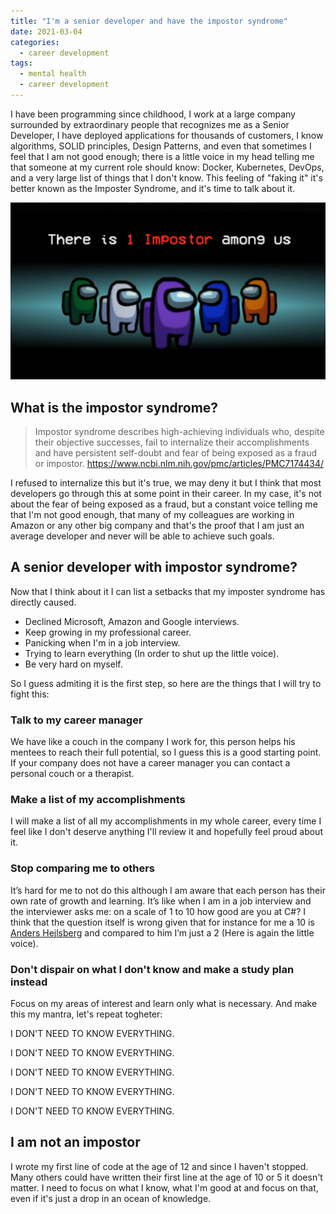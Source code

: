 ```yaml
---
title: "I'm a senior developer and have the impostor syndrome"
date: 2021-03-04
categories:
  - career development
tags:
  - mental health
  - career development
---
```



I have been programming since childhood, I work at a large company surrounded by extraordinary people that recognizes me as a Senior Developer, I have deployed applications for thousands of customers, I know algorithms, SOLID principles, Design Patterns, and even that sometimes I feel that I am not good enough; there is a little voice in my head telling me that someone at my current role should know: Docker, Kubernetes, DevOps, and a very large list of things that I don't know. This feeling of "faking it" it's better known as the Imposter Syndrome, and it's time to talk about it.

![Among Us](/assets/images/impostor.png)

## What is the impostor syndrome?

> Impostor syndrome describes high-achieving individuals who, despite their objective successes, fail to internalize their accomplishments and have persistent self-doubt and fear of being exposed as a fraud or impostor.
> https://www.ncbi.nlm.nih.gov/pmc/articles/PMC7174434/

I refused to internalize this but it's true, we may deny it but I think that most developers go through this at some point in their career.
In my case, it's not about the fear of being exposed as a fraud, but a constant voice telling me that I'm not good enough, that many of my colleagues are working in Amazon or any other big company and that's the proof that I am just an average developer and never will be able to achieve such goals.

## A senior developer with impostor syndrome?
Now that I think about it I can list a setbacks that my imposter syndrome has directly caused.

 - Declined Microsoft, Amazon and Google interviews.
 - Keep growing in my professional career.
 - Panicking when I'm in a job interview.
 - Trying to learn everything (In order to shut up the little voice).
 - Be very hard on myself.

So I guess admiting it is the first step, so here are the things that I will try to fight this:

### Talk to my career manager
We have like a couch in the company I work for, this person helps his mentees to reach their full potential, so I guess this is a good starting point. If your company does not have a career manager you can contact a personal couch or a therapist.

### Make a list of my accomplishments
I will make a list of all my accomplishments in my whole career, every time I feel like I don't deserve anything I'll review it and hopefully feel proud about it.

### Stop comparing me to others
It’s hard for me to not do this although I am aware that each person has their own rate of growth and learning. It’s like when I am in a job interview and the interviewer asks me: on a scale of 1 to 10 how good are you at C#? I think that the question itself is wrong given that for instance for me a 10 is [Anders Hejlsberg](https://en.wikipedia.org/wiki/Anders_Hejlsberg) and compared to him I’m just a 2 (Here is again the little voice).

### Don't dispair on what I don't know and make a study plan instead
Focus on my areas of interest and learn only what is necessary. And make this my mantra, let's repeat togheter:

I DON'T NEED TO KNOW EVERYTHING.

I DON'T NEED TO KNOW EVERYTHING.

I DON'T NEED TO KNOW EVERYTHING.

I DON'T NEED TO KNOW EVERYTHING.

I DON'T NEED TO KNOW EVERYTHING.

## I am not an impostor
I wrote my first line of code at the age of 12 and since I haven't stopped. Many others could have written their first line at the age of 10 or 5 it doesn't matter. I need to focus on what I know, what I'm good at and focus on that, even if it's just a drop in an ocean of knowledge.
